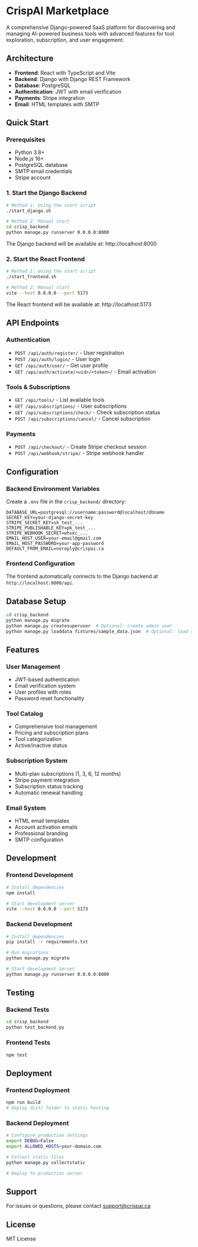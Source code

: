 # CrispAI Marketplace

A comprehensive Django-powered SaaS platform for discovering and managing AI-powered business tools with advanced features for tool exploration, subscription, and user engagement.

## Architecture

- **Frontend**: React with TypeScript and Vite
- **Backend**: Django with Django REST Framework
- **Database**: PostgreSQL
- **Authentication**: JWT with email verification
- **Payments**: Stripe integration
- **Email**: HTML templates with SMTP

## Quick Start

### Prerequisites

- Python 3.8+
- Node.js 16+
- PostgreSQL database
- SMTP email credentials
- Stripe account

### 1. Start the Django Backend

```bash
# Method 1: Using the start script
./start_django.sh

# Method 2: Manual start
cd crisp_backend
python manage.py runserver 0.0.0.0:8000
```

The Django backend will be available at: http://localhost:8000

### 2. Start the React Frontend

```bash
# Method 1: Using the start script
./start_frontend.sh

# Method 2: Manual start
vite --host 0.0.0.0 --port 5173
```

The React frontend will be available at: http://localhost:5173

## API Endpoints

### Authentication
- `POST /api/auth/register/` - User registration
- `POST /api/auth/login/` - User login
- `GET /api/auth/user/` - Get user profile
- `GET /api/auth/activate/<uid>/<token>/` - Email activation

### Tools & Subscriptions
- `GET /api/tools/` - List available tools
- `GET /api/subscriptions/` - User subscriptions
- `GET /api/subscriptions/check/` - Check subscription status
- `POST /api/subscriptions/cancel/` - Cancel subscription

### Payments
- `POST /api/checkout/` - Create Stripe checkout session
- `POST /api/webhook/stripe/` - Stripe webhook handler

## Configuration

### Backend Environment Variables

Create a `.env` file in the `crisp_backend/` directory:

```env
DATABASE_URL=postgresql://username:password@localhost/dbname
SECRET_KEY=your-django-secret-key
STRIPE_SECRET_KEY=sk_test_...
STRIPE_PUBLISHABLE_KEY=pk_test_...
STRIPE_WEBHOOK_SECRET=whsec_...
EMAIL_HOST_USER=your-email@gmail.com
EMAIL_HOST_PASSWORD=your-app-password
DEFAULT_FROM_EMAIL=noreply@crispai.ca
```

### Frontend Configuration

The frontend automatically connects to the Django backend at `http://localhost:8000/api`.

## Database Setup

```bash
cd crisp_backend
python manage.py migrate
python manage.py createsuperuser  # Optional: create admin user
python manage.py loaddata fixtures/sample_data.json  # Optional: load sample data
```

## Features

### User Management
- JWT-based authentication
- Email verification system
- User profiles with roles
- Password reset functionality

### Tool Catalog
- Comprehensive tool management
- Pricing and subscription plans
- Tool categorization
- Active/inactive status

### Subscription System
- Multi-plan subscriptions (1, 3, 6, 12 months)
- Stripe payment integration
- Subscription status tracking
- Automatic renewal handling

### Email System
- HTML email templates
- Account activation emails
- Professional branding
- SMTP configuration

## Development

### Frontend Development
```bash
# Install dependencies
npm install

# Start development server
vite --host 0.0.0.0 --port 5173
```

### Backend Development
```bash
# Install dependencies
pip install -r requirements.txt

# Run migrations
python manage.py migrate

# Start development server
python manage.py runserver 0.0.0.0:8000
```

## Testing

### Backend Tests
```bash
cd crisp_backend
python test_backend.py
```

### Frontend Tests
```bash
npm test
```

## Deployment

### Frontend Deployment
```bash
npm run build
# Deploy dist/ folder to static hosting
```

### Backend Deployment
```bash
# Configure production settings
export DEBUG=False
export ALLOWED_HOSTS=your-domain.com

# Collect static files
python manage.py collectstatic

# Deploy to production server
```

## Support

For issues or questions, please contact support@crispai.ca

## License

MIT License